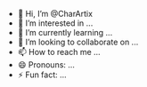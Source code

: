 - 👋 Hi, I’m @CharArtix
- 👀 I’m interested in ...
- 🌱 I’m currently learning ...
- 💞️ I’m looking to collaborate on ...
- 📫 How to reach me ...
- 😄 Pronouns: ...
- ⚡ Fun fact: ...

<!---
CharArtix/CharArtix is a ✨ special ✨ repository because its `README.md` (this file) appears on your GitHub profile.
You can click the Preview link to take a look at your changes.
--->
